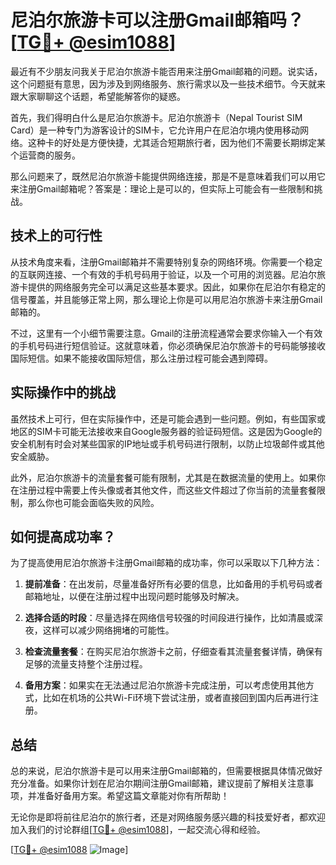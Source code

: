 # 尼泊尔旅游卡可以注册Gmail邮箱吗？[[TG💪+ @esim1088](https://t.me/s/esim1088)]

最近有不少朋友问我关于尼泊尔旅游卡能否用来注册Gmail邮箱的问题。说实话，这个问题挺有意思，因为涉及到网络服务、旅行需求以及一些技术细节。今天就来跟大家聊聊这个话题，希望能解答你的疑惑。

首先，我们得明白什么是尼泊尔旅游卡。尼泊尔旅游卡（Nepal Tourist SIM Card）是一种专门为游客设计的SIM卡，它允许用户在尼泊尔境内使用移动网络。这种卡的好处是方便快捷，尤其适合短期旅行者，因为他们不需要长期绑定某个运营商的服务。

那么问题来了，既然尼泊尔旅游卡能提供网络连接，那是不是意味着我们可以用它来注册Gmail邮箱呢？答案是：理论上是可以的，但实际上可能会有一些限制和挑战。

## 技术上的可行性

从技术角度来看，注册Gmail邮箱并不需要特别复杂的网络环境。你需要一个稳定的互联网连接、一个有效的手机号码用于验证，以及一个可用的浏览器。尼泊尔旅游卡提供的网络服务完全可以满足这些基本要求。因此，如果你在尼泊尔有稳定的信号覆盖，并且能够正常上网，那么理论上你是可以用尼泊尔旅游卡来注册Gmail邮箱的。

不过，这里有一个小细节需要注意。Gmail的注册流程通常会要求你输入一个有效的手机号码进行短信验证。这就意味着，你必须确保尼泊尔旅游卡的号码能够接收国际短信。如果不能接收国际短信，那么注册过程可能会遇到障碍。

## 实际操作中的挑战

虽然技术上可行，但在实际操作中，还是可能会遇到一些问题。例如，有些国家或地区的SIM卡可能无法接收来自Google服务器的验证码短信。这是因为Google的安全机制有时会对某些国家的IP地址或手机号码进行限制，以防止垃圾邮件或其他安全威胁。

此外，尼泊尔旅游卡的流量套餐可能有限制，尤其是在数据流量的使用上。如果你在注册过程中需要上传头像或者其他文件，而这些文件超过了你当前的流量套餐限制，那么你也可能会面临失败的风险。

## 如何提高成功率？

为了提高使用尼泊尔旅游卡注册Gmail邮箱的成功率，你可以采取以下几种方法：

1. **提前准备**：在出发前，尽量准备好所有必要的信息，比如备用的手机号码或者邮箱地址，以便在注册过程中出现问题时能够及时解决。
   
2. **选择合适的时段**：尽量选择在网络信号较强的时间段进行操作，比如清晨或深夜，这样可以减少网络拥堵的可能性。

3. **检查流量套餐**：在购买尼泊尔旅游卡之前，仔细查看其流量套餐详情，确保有足够的流量支持整个注册过程。

4. **备用方案**：如果实在无法通过尼泊尔旅游卡完成注册，可以考虑使用其他方式，比如在机场的公共Wi-Fi环境下尝试注册，或者直接回到国内后再进行注册。

## 总结

总的来说，尼泊尔旅游卡是可以用来注册Gmail邮箱的，但需要根据具体情况做好充分准备。如果你计划在尼泊尔期间注册Gmail邮箱，建议提前了解相关注意事项，并准备好备用方案。希望这篇文章能对你有所帮助！

无论你是即将前往尼泊尔的旅行者，还是对网络服务感兴趣的科技爱好者，都欢迎加入我们的讨论群组[[TG💪+ @esim1088](https://t.me/s/esim1088)]，一起交流心得和经验。

[[TG💪+ @esim1088](https://t.me/s/esim1088) ![Image](https://i.postimg.cc/4NQfJmqS/Snipaste-2025-05-13-00-14-12.png)]